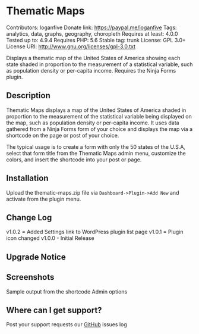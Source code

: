 # Thematic Maps
Contributors: loganfive
Donate link: https://paypal.me/loganfive
Tags: analytics, data, graphs, geography, choropleth
Requires at least: 4.0.0
Tested up to: 4.9.4
Requires PHP: 5.6
Stable tag: trunk
License: GPL 3.0+
License URI: http://www.gnu.org/licenses/gpl-3.0.txt

Displays a thematic map of the United States of America showing each state shaded in proportion to the measurement of a statistical variable, such as population density or per-capita income. Requires the Ninja Forms plugin.

## Description
Thematic Maps displays a map of the United States of America shaded in proportion to the measurement of the statistical variable being displayed on the map, such as population density or per-capita income. It uses data gathered from a Ninja Forms form of your choice and displays the map via a shortcode on the page or post of your choice.

The typical usage is to create a form with only the 50 states of the U.S.A, select that form title from the Thematic Maps admin menu, customize the colors, and insert the shortcode into your post or page.

## Installation
Upload the thematic-maps.zip file via `Dashboard->Plugin->Add New` and activate from the plugin menu.

## Change Log
v1.0.2 = Added Settings link to WordPress plugin list page
v1.0.1 = Plugin icon changed
v1.0.0 - Initial Release

## Upgrade Notice

## Screenshots
Sample output from the shortcode
Admin options

## Where can I get support?
Post your support requests our [GitHub](https://github.com/garretthunter/thematic-maps/issues) issues log 
